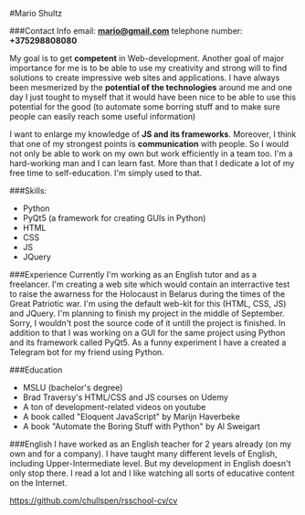 #Mario Shultz

###Contact Info
email: **mario@gmail.com**
telephone number: **+375298808080**

My goal is to get **competent** in Web-development. Another goal of major importance for me is to be able to use my creativity and strong will to find solutions to create impressive web sites and applications. I have always been mesmerized by the **potential of the technologies** around me and one day I just tought to myself that it would have been nice to be able to use this potential for the good (to automate some borring stuff and to make sure people can easily reach some useful information)

I want to enlarge my knowledge of **JS and its frameworks**. Moreover, I think that one of my strongest points is **communication** with people. So I would not only be able to work on my own but work efficiently in a team too.
I'm a hard-working man and I can learn fast. More than that I dedicate a lot of my free time to self-education. I'm simply used to that.

###Skills:
- Python 
- PyQt5 (a framework for creating GUIs in Python)
- HTML
- CSS
- JS
- JQuery

###Experience
Currently I'm working as an English tutor and as a freelancer. I'm creating a web site which would contain an interractive test to raise the awarness for the Holocaust in Belarus during the times of the Great Patriotic war. I'm using the default web-kit for this (HTML, CSS, JS) and JQuery. I'm planning to finish my project in the middle of September.
Sorry, I wouldn't post the source code of it untill the project is finished.
In addition to that I was working on a GUI for the same project using Python and its framework called PyQt5. 
As a funny experiment I have a created a Telegram bot for my friend using Python.


###Education 
- MSLU (bachelor's degree)
- Brad Traversy's HTML/CSS and JS courses on Udemy
- A ton of development-related videos on youtube 
- A book called "Eloquent JavaScript" by Marijn Haverbeke
- A book "Automate the Boring Stuff with Python" by Al Sweigart

###English 
I have worked as an English teacher for 2 years already (on my own and for a company). I have taught many different levels of English, including Upper-Intermediate level. 
But my development in English doesn't only stop there. I read a lot and I like watching all sorts of educative content on the Internet.



https://github.com/chullspen/rsschool-cv/cv